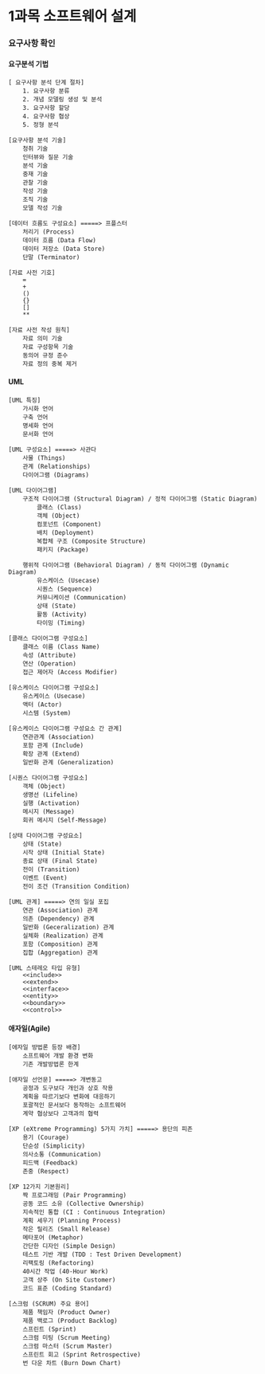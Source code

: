 1과목 소프트웨어 설계
=======================

### 요구사항 확인

#### 요구분석 기법
    [ 요구사항 분석 단계 절차]
        1. 요구사항 분류
        2. 개념 모델링 생성 및 분석
        3. 요구사항 할당
        4. 요구사항 협상
        5. 정형 분석

    [요구사항 분석 기술]
        청취 기술
        인터뷰와 질문 기술
        분석 기술
        중재 기술
        관찰 기술
        작성 기술
        조직 기술
        모델 작성 기술

    [데이터 흐름도 구성요소] =====> 프플스터
        처리기 (Process)
        데이터 흐름 (Data Flow)
        데이터 저장소 (Data Store)
        단말 (Terminator)

    [자료 사전 기호]
        =
        +
        ()
        {}
        []
        **
    
    [자료 사전 작성 원칙]
        자료 의미 기술
        자료 구성항목 기술
        동의어 규정 준수
        자료 정의 중복 제거

#### UML
    [UML 특징]
        가시화 언어
        구축 언어
        명세화 언어
        문서화 언어
    
    [UML 구성요소] =====> 사관다
        사물 (Things)
        관계 (Relationships)
        다이어그램 (Diagrams)

    [UML 다이어그램]
        구조적 다이어그램 (Structural Diagram) / 정적 다이어그램 (Static Diagram)
            클래스 (Class)
            객체 (Object)
            컴포넌트 (Component)
            배치 (Deployment)
            복합체 구조 (Composite Structure)
            패키지 (Package)

        행위적 다이어그램 (Behavioral Diagram) / 동적 다이어그램 (Dynamic Diagram)
            유스케이스 (Usecase)
            시퀀스 (Sequence)
            커뮤니케이션 (Communication)
            상태 (State)
            활동 (Activity)
            타이밍 (Timing)

    [클래스 다이어그램 구성요소]
        클래스 이름 (Class Name)
        속성 (Attribute)
        연산 (Operation)
        접근 제어자 (Access Modifier)

    [유스케이스 다이어그램 구성요소]
        유스케이스 (Usecase)
        액터 (Actor)
        시스템 (System)
    
    [유스케이스 다이어그램 구성요소 간 관계]
        연관관계 (Association)
        포함 관계 (Include)
        확장 관계 (Extend)
        일반화 관계 (Generalization)

    [시퀀스 다이어그램 구성요소]
        객체 (Object)
        생명선 (Lifeline)
        실행 (Activation)
        메시지 (Message)
        회귀 메시지 (Self-Message)

    [상태 다이어그램 구성요소]
        상태 (State)
        시작 상태 (Initial State)
        종료 상태 (Final State)
        전이 (Transition)
        이벤트 (Event)
        전이 조건 (Transition Condition)

    [UML 관계] =====> 연의 일실 포집
        연관 (Association) 관계
        의존 (Dependency) 관계
        일반화 (Geceralization) 관계
        실체화 (Realization) 관계
        포함 (Composition) 관계
        집합 (Aggregation) 관계

    [UML 스테레오 타입 유형]
        <<include>>
        <<extend>>
        <<interface>>
        <<entity>>
        <<boundary>>
        <<control>>

#### 애자일(Agile)
    [에자일 방법론 등장 배경]
        소프트웨어 개발 환경 변화
        기존 개발방법론 한계
    
    [애자일 선언문] =====> 개변동고
        공정과 도구보다 개인과 상호 작용
        계획을 따르기보다 변화에 대응하기
        포괄적인 문서보다 동작하는 소프트웨어
        계약 협상보다 고객과의 협력

    [XP (eXtreme Programming) 5가지 가치] =====> 용단의 피존
        용기 (Courage)
        단순성 (Simplicity)
        의사소통 (Communication)
        피드백 (Feedback)
        존중 (Respect)

    [XP 12가지 기본원리]
        짝 프로그래밍 (Pair Programming)
        공동 코드 소유 (Collective Ownership)
        지속적인 통합 (CI : Continuous Integration)
        계획 세우기 (Planning Process)
        작은 릴리즈 (Small Release)
        메타포어 (Metaphor)
        간단한 디자인 (Simple Design)
        테스트 기반 개발 (TDD : Test Driven Development)
        리팩토링 (Refactoring)
        40시간 작업 (40-Hour Work)
        고객 상주 (On Site Customer)
        코드 표준 (Coding Standard)

    [스크럼 (SCRUM) 주요 용어]
        제품 책임자 (Product Owner)
        제품 백로그 (Product Backlog)
        스프린트 (Sprint)
        스크럼 미팅 (Scrum Meeting)
        스크럼 마스터 (Scrum Master)
        스프린트 회고 (Sprint Retrospective)
        번 다운 차트 (Burn Down Chart)
